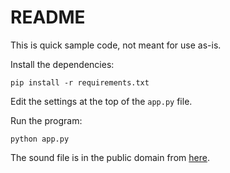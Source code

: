 # README

This is quick sample code, not meant for use as-is.

Install the dependencies:

```text
pip install -r requirements.txt
```

Edit the settings at the top of the `app.py` file.

Run the program:

```text
python app.py
```

The sound file is in the public domain from [here](https://freesound.org/people/Zott820/sounds/209578/).

